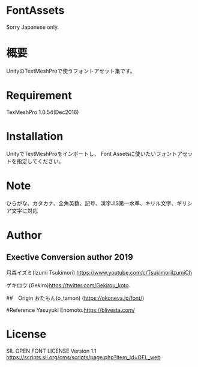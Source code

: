 # FontAssets

Sorry Japanese only. 
 
# 概要
UnityのTextMeshProで使うフォントアセット集です。
 
# Requirement

TexMeshPro 1.0.54(Dec2016)
 
 
# Installation
UnityでTextMeshProをインポートし、
Font Assetsに使いたいフォントアセットを指定してください。 
 
# Note
 
ひらがな、カタカナ、全角英数、記号、漢字JIS第一水準、キリル文字、ギリシア文字に対応
 
# Author

## Exective Conversion author 2019

 月森イズミ(Izumi Tsukimori) https://www.youtube.com/c/TsukimoriIzumiCh
 
 ゲキロウ (Gekiro)https://twitter.com/Gekirou_koto.

##　Origin
おたもん(o_tamon) (https://okoneya.jp/font/)
 
#Reference
 Yasuyuki Enomoto.https://blivesta.com/

 
# License
SIL OPEN FONT LICENSE Version 1.1
https://scripts.sil.org/cms/scripts/page.php?item_id=OFL_web